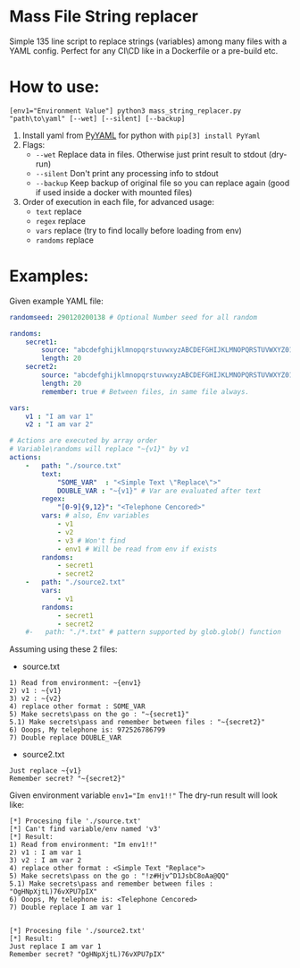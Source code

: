 # Mass File String replacer

Simple 135 line script to replace strings (variables) among many files with a YAML config. Perfect for any CI\CD like in a Dockerfile or a pre-build etc.

# How to use:
`[env1="Environment Value"] python3 mass_string_replacer.py "path\to\yaml" [--wet] [--silent] [--backup]`

1. Install yaml from [PyYAML](http://pyyaml.org/wiki/PyYAMLDocumentation) for python with `pip[3] install PyYaml` 
2. Flags: 
    * `--wet` Replace data in files. Otherwise just print result to stdout (dry-run)
    * `--silent` Don't print any processing info to stdout
    * `--backup` Keep backup of original file so you can replace again (good if used inside a docker with mounted files)
3. Order of execution in each file, for advanced usage:
    * `text` replace
    * `regex` replace
    * `vars` replace (try to find locally before loading from env)
    * `randoms` replace

# Examples:

Given example YAML file:

```yaml
randomseed: 290120200138 # Optional Number seed for all random 

randoms:
    secret1:
        source: "abcdefghijklmnopqrstuvwxyzABCDEFGHIJKLMNOPQRSTUVWXYZ0123456789~!@#$%^&*()"
        length: 20
    secret2:
        source: "abcdefghijklmnopqrstuvwxyzABCDEFGHIJKLMNOPQRSTUVWXYZ0123456789~!@#$%^&*()"
        length: 20
        remember: true # Between files, in same file always.

vars:
    v1 : "I am var 1"
    v2 : "I am var 2"

# Actions are executed by array order
# Variable\randoms will replace "~{v1}" by v1
actions:
    -   path: "./source.txt"
        text:
            "SOME_VAR"  : "<Simple Text \"Replace\">"
            DOUBLE_VAR : "~{v1}" # Var are evaluated after text
        regex:
            "[0-9]{9,12}": "<Telephone Cencored>"
        vars: # also, Env variables
            - v1
            - v2
            - v3 # Won't find
            - env1 # Will be read from env if exists
        randoms:
            - secret1
            - secret2
    -   path: "./source2.txt"
        vars:
            - v1
        randoms:
            - secret1
            - secret2
    #-   path: "./*.txt" # pattern supported by glob.glob() function            
```

Assuming using these 2 files:

* source.txt
```
1) Read from environment: ~{env1}
2) v1 : ~{v1}
3) v2 : ~{v2}
4) replace other format : SOME_VAR
5) Make secrets\pass on the go : "~{secret1}"
5.1) Make secrets\pass and remember between files : "~{secret2}"
6) Ooops, My telephone is: 972526786799
7) Double replace DOUBLE_VAR
```

* source2.txt
```
Just replace ~{v1}
Remember secret? "~{secret2}"
```

Given environment variable `env1="Im env1!!"` The dry-run result will look like:
```
[*] Procesing file './source.txt'
[*] Can't find variable/env named 'v3'
[*] Result:
1) Read from environment: "Im env1!!"
2) v1 : I am var 1
3) v2 : I am var 2
4) replace other format : <Simple Text "Replace">
5) Make secrets\pass on the go : "!z#Hjv^D1JsbC8oAa@QQ"
5.1) Make secrets\pass and remember between files : "OgHNpXjtL)76vXPU7pIX"
6) Ooops, My telephone is: <Telephone Cencored>
7) Double replace I am var 1


[*] Procesing file './source2.txt'
[*] Result:
Just replace I am var 1
Remember secret? "OgHNpXjtL)76vXPU7pIX"
```
